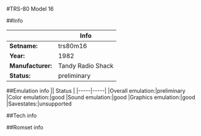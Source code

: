 #TRS-80 Model 16

##Info

||Info|
|-----|-----|
|**Setname:**|trs80m16
|**Year:**|1982
|**Manufacturer:**|Tandy Radio Shack
|**Status:**|preliminary

##Emulation info
|| Status |
|-----|-----|
|Overall emulation:|preliminary
|Color emulation:|good
|Sound emulation:|good
|Graphics emulation:|good
|Savestates:|unsupported

##Tech info

##Romset info

<!--- START OF EDITED COMMENT DO NOT TOUCH TEXT ABOVE-->
